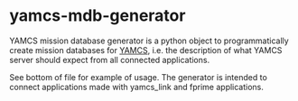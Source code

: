 # yamcs-mdb-generator
YAMCS mission database generator is a python object to programmatically create mission databases for [YAMCS](https://yamcs.org/), i.e. the description of what YAMCS server should expect from all connected applications.

See bottom of file for example of usage. The generator is intended to connect applications made with yamcs_link and fprime applications.
